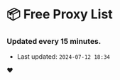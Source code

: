 # :package: Free Proxy List
### Updated every 15 minutes.

- Last updated: `2024-07-12 18:34`

:heart:
